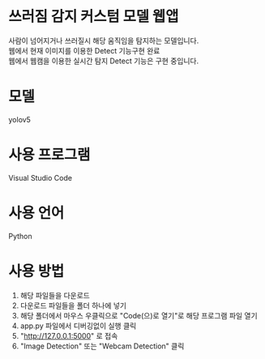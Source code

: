 # 쓰러짐 감지 커스텀 모델 웹앱
사람이 넘어지거나 쓰러질시 해당 움직임을 탐지하는 모델입니다.</br>
웹에서 현재 이미지를 이용한 Detect 기능구현 완료</br>
웹에서 웹캠을 이용한 실시간 탐지 Detect 기능은 구현 중입니다.</br>

# 모델
yolov5

# 사용 프로그램
Visual Studio Code

# 사용 언어
Python

# 사용 방법
1. 해당 파일들을 다운로드
2. 다운로드 파일들을 폴더 하나에 넣기
3. 해당 폴더에서 마우스 우클릭으로 "Code(으)로 열기"로 해당 프로그램 파일 열기
4. app.py 파일에서 디버깅없이 실행 클릭
5. "http://127.0.0.1:5000" 로 접속
6. "Image Detection" 또는 "Webcam Detection" 클릭
